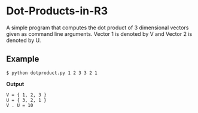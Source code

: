 # Dot-Products-in-R3
A simple program that computes the dot product of 3 dimensional vectors given as command line arguments. Vector 1 is denoted by V and Vector 2 is denoted by U.

## Example
```$ python dotproduct.py 1 2 3 3 2 1 ```

**Output**
```
V = { 1, 2, 3 }
U = { 3, 2, 1 }
V . U = 10
```
